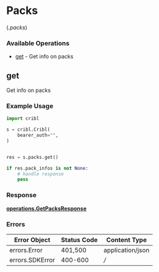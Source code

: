 # Packs
(*.packs*)

### Available Operations

* [get](#get) - Get info on packs

## get

Get info on packs

### Example Usage

```python
import cribl

s = cribl.Cribl(
    bearer_auth="",
)


res = s.packs.get()

if res.pack_infos is not None:
    # handle response
    pass
```


### Response

**[operations.GetPacksResponse](../../models/operations/getpacksresponse.md)**
### Errors

| Error Object     | Status Code      | Content Type     |
| ---------------- | ---------------- | ---------------- |
| errors.Error     | 401,500          | application/json |
| errors.SDKError  | 400-600          | */*              |
